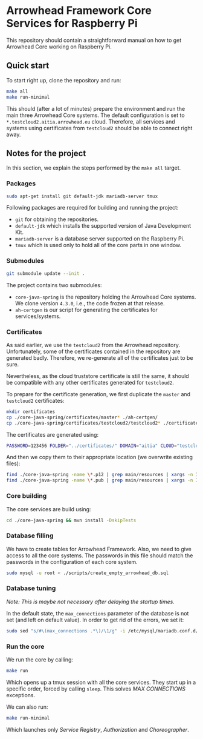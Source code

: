 # Arrowhead Framework Core Services for Raspberry Pi
This repository should contain a straightforward manual on how to
get Arrowhead Core working on Raspberry Pi.


## Quick start

To start right up, clone the repository and run:
```sh
make all
make run-minimal
```

This should (after a lot of minutes) prepare the environment and run the main three Arrowhead Core systems. The default configuration is set to `*.testcloud2.aitia.arrowhead.eu` cloud. Therefore, all services and systems using certificates from `testcloud2` should be able to connect right away.


## Notes for the project

In this section, we explain the steps performed by the `make all` target.

### Packages

```sh
sudo apt-get install git default-jdk mariadb-server tmux
```

Following packages are required for building and running the project:

- `git` for obtaining the repositories.
- `default-jdk` which installs the supported version of Java Development Kit.
- `mariadb-server` is a database server supported on the Raspberry Pi.
- `tmux` which is used only to hold all of the core parts in one window.

### Submodules

```sh
git submodule update --init .
```

The project contains two submodules:

- `core-java-spring` is the repository holding the Arrowhead Core systems. We clone version `4.3.0`, i.e., the code frozen at that release.
- `ah-certgen` is our script for generating the certificates for services/systems.

### Certificates

As said earlier, we use the `testcloud2` from the Arrowhead repository. Unfortunately, some of the certificates contained in the repository are generated badly. Therefore, we re-generate all of the certificates just to be sure.

Nevertheless, as the cloud truststore certificate is still the same, it should be compatible with any other certificates generated for `testcloud2`.

To prepare for the certificate generation, we first duplicate the `master` and `testcloud2` certificates:
```sh
mkdir certificates
cp ./core-java-spring/certificates/master* ./ah-certgen/
cp ./core-java-spring/certificates/testcloud2/testcloud2* ./certificates/
```

The certificates are generated using:
```sh
PASSWORD=123456 FOLDER="../certificates/" DOMAIN="aitia" CLOUD="testcloud2" bash ./ah-certgen/generate.sh service_registry authorization gateway event_handler datamanager gatekeeper orchestrator choreographer certificate_authority onboarding_controller device_registry system_registry translator
```

And then we copy them to their appropriate location (we overwrite existing files):
```sh
find ./core-java-spring -name \*.p12 | grep main/resources | xargs -n 1 -I'{}' bash -c "basename '{}' | xargs -n 1 -I'()' bash -c \"test -f ./certificates/'()' && cp ./certificates/'()' '{}'\""
find ./core-java-spring -name \*.pub | grep main/resources | xargs -n 1 -I'{}' bash -c "basename '{}' | xargs -n 1 -I'()' bash -c \"test -f ./certificates/'()' && cp ./certificates/'()' '{}'\""
```

### Core building

The core services are build using:
```sh
cd ./core-java-spring && mvn install -DskipTests
```

### Database filling

We have to create tables for Arrowhead Framework. Also, we need to give access to all the core systems. The passwords in this file should match the passwords in the configuration of each core system.
```sh
sudo mysql -u root < ./scripts/create_empty_arrowhead_db.sql
```


### Database tuning

_Note: This is maybe not necessary after delaying the startup times._

In the default state, the `max_connections` parameter of the database is not set (and left on default value). In order to get rid of the errors, we set it:
```sh
sudo sed "s/#\(max_connections .*\)/\1/g" -i /etc/mysql/mariadb.conf.d/50-server.cnf
```

### Run the core

We run the core by calling:
```sh
make run
```

Which opens up a tmux session with all the core services. They start up in a specific order, forced by calling `sleep`. This solves _MAX CONNECTIONS_ exceptions.

We can also run:
```sh
make run-minimal
```

Which launches only _Service Registry_, _Authorization_ and _Choreographer_.